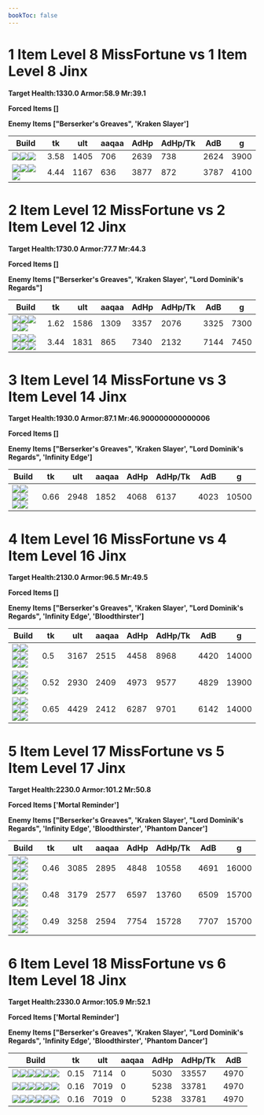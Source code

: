 ```yaml
---
bookToc: false
---
```


# 1 Item Level 8 MissFortune vs 1 Item Level 8 Jinx

**Target Health:1330.0 Armor:58.9 Mr:39.1**


**Forced Items []**


**Enemy Items ["Berserker's Greaves", 'Kraken Slayer']**




Build | tk | ult | aaqaa | AdHp | AdHp/Tk | AdB | g
-|-|-|-|-|-|-|-
![](/item/3142.png)![](/item/1055.png)![](/item/1036.png)|3.58|1405|706|2639|738|2624|3900
![](/item/6673.png)![](/item/1001.png)![](/item/1055.png)![](/item/1036.png)|4.44|1167|636|3877|872|3787|4100




























































# 2 Item Level 12 MissFortune vs 2 Item Level 12 Jinx

**Target Health:1730.0 Armor:77.7 Mr:44.3**


**Forced Items []**


**Enemy Items ["Berserker's Greaves", 'Kraken Slayer', "Lord Dominik's Regards"]**




Build | tk | ult | aaqaa | AdHp | AdHp/Tk | AdB | g
-|-|-|-|-|-|-|-
![](/item/6672.png)![](/item/3124.png)![](/item/1001.png)![](/item/1055.png)![](/item/1036.png)|1.62|1586|1309|3357|2076|3325|7300
![](/item/6673.png)![](/item/3026.png)![](/item/1001.png)![](/item/1055.png)![](/item/1036.png)![](/item/1036.png)|3.44|1831|865|7340|2132|7144|7450




























































# 3 Item Level 14 MissFortune vs 3 Item Level 14 Jinx

**Target Health:1930.0 Armor:87.1 Mr:46.900000000000006**


**Forced Items []**


**Enemy Items ["Berserker's Greaves", 'Kraken Slayer', "Lord Dominik's Regards", 'Infinity Edge']**




Build | tk | ult | aaqaa | AdHp | AdHp/Tk | AdB | g
-|-|-|-|-|-|-|-
![](/item/3033.png)![](/item/6676.png)![](/item/6671.png)![](/item/1001.png)![](/item/1055.png)![](/item/1036.png)|0.66|2948|1852|4068|6137|4023|10500




























































# 4 Item Level 16 MissFortune vs 4 Item Level 16 Jinx

**Target Health:2130.0 Armor:96.5 Mr:49.5**


**Forced Items []**


**Enemy Items ["Berserker's Greaves", 'Kraken Slayer', "Lord Dominik's Regards", 'Infinity Edge', 'Bloodthirster']**




Build | tk | ult | aaqaa | AdHp | AdHp/Tk | AdB | g
-|-|-|-|-|-|-|-
![](/item/6672.png)![](/item/3124.png)![](/item/3033.png)![](/item/3091.png)![](/item/1001.png)![](/item/1038.png)|0.5|3167|2515|4458|8968|4420|14000
![](/item/6672.png)![](/item/3124.png)![](/item/3153.png)![](/item/6609.png)![](/item/1001.png)![](/item/1038.png)|0.52|2930|2409|4973|9577|4829|13900
![](/item/3033.png)![](/item/6676.png)![](/item/6671.png)![](/item/6673.png)![](/item/1001.png)![](/item/1038.png)|0.65|4429|2412|6287|9701|6142|14000




























































# 5 Item Level 17 MissFortune vs 5 Item Level 17 Jinx

**Target Health:2230.0 Armor:101.2 Mr:50.8**


**Forced Items ['Mortal Reminder']**


**Enemy Items ["Berserker's Greaves", 'Kraken Slayer', "Lord Dominik's Regards", 'Infinity Edge', 'Bloodthirster', 'Phantom Dancer']**




Build | tk | ult | aaqaa | AdHp | AdHp/Tk | AdB | g
-|-|-|-|-|-|-|-
![](/item/6672.png)![](/item/3124.png)![](/item/3115.png)![](/item/3033.png)![](/item/3153.png)![](/item/1001.png)|0.46|3085|2895|4848|10558|4691|16000
![](/item/6672.png)![](/item/3124.png)![](/item/3115.png)![](/item/3033.png)![](/item/6673.png)![](/item/1001.png)|0.48|3179|2577|6597|13760|6509|15700
![](/item/6672.png)![](/item/3124.png)![](/item/3033.png)![](/item/3091.png)![](/item/3026.png)![](/item/1001.png)|0.49|3258|2594|7754|15728|7707|15700




























































# 6 Item Level 18 MissFortune vs 6 Item Level 18 Jinx

**Target Health:2330.0 Armor:105.9 Mr:52.1**


**Forced Items ['Mortal Reminder']**


**Enemy Items ["Berserker's Greaves", 'Kraken Slayer', "Lord Dominik's Regards", 'Infinity Edge', 'Bloodthirster', 'Phantom Dancer']**




Build | tk | ult | aaqaa | AdHp | AdHp/Tk | AdB
-|-|-|-|-|-|-
![](/item/3033.png)![](/item/6676.png)![](/item/6671.png)![](/item/3087.png)![](/item/6693.png)![](/item/6696.png)|0.15|7114|0|5030|33557|4970
![](/item/3033.png)![](/item/6676.png)![](/item/6671.png)![](/item/3072.png)![](/item/3095.png)![](/item/6693.png)|0.16|7019|0|5238|33781|4970
![](/item/3033.png)![](/item/6676.png)![](/item/6671.png)![](/item/3072.png)![](/item/3095.png)![](/item/6696.png)|0.16|7019|0|5238|33781|4970




























































